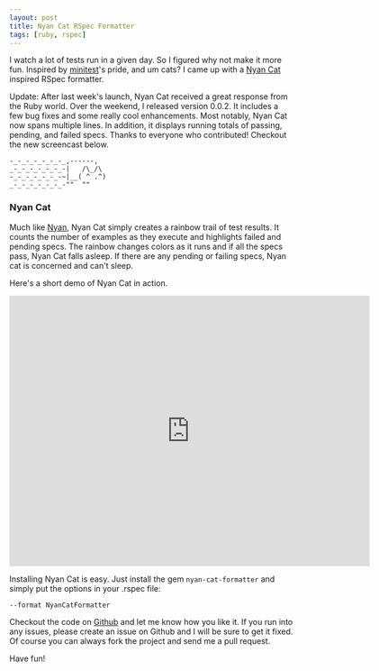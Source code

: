 ```yaml
---
layout: post
title: Nyan Cat RSpec Formatter
tags: [ruby, rspec]
---
```


I watch a lot of tests run in a given day. So I figured why not make it more
fun. Inspired by [minitest](https://github.com/seattlerb/minitest)'s pride, and um
cats? I came up with a [Nyan Cat](http://www.youtube.com/watch?v=QH2-TGUlwu4)
inspired RSpec formatter.

Update: After last week's launch, Nyan Cat received a great response from the
Ruby world. Over the weekend, I released version 0.0.2.  It includes a few bug
fixes and some really cool enhancements. Most notably, Nyan Cat now spans
multiple lines. In addition, it displays running totals of passing, pending,
and failed specs. Thanks to everyone who contributed! Checkout the new
screencast below.

```
-_-_-_-_-_-_-_,------,
_-_-_-_-_-_-_-|   /\_/\
-_-_-_-_-_-_-~|__( ^ .^)
_-_-_-_-_-_-_-""  ""
```

### Nyan Cat

Much like [Nyan](https://github.com/kapoq/nyan), Nyan Cat simply creates a rainbow
trail of test results. It counts the number of examples as they execute and
highlights failed and pending specs. The rainbow changes colors as it runs and
if all the specs pass, Nyan Cat falls asleep.  If there are any pending or
failing specs, Nyan cat is concerned and can't sleep.

Here's a short demo of Nyan Cat in action.

<center>
  <iframe
src="http://player.vimeo.com/video/32424001?title=0&amp;byline=0&amp;portrait=0"
width="640" height="480" frameborder="0" webkitAllowFullScreen
mozallowfullscreen allowFullScreen></iframe>
</center>

Installing Nyan Cat is easy. Just install the gem `nyan-cat-formatter` and simply put the options in your .rspec file:

```
--format NyanCatFormatter
```

Checkout the code on [Github](https://github.com/mattsears/nyan-cat-formatter)
and let me know how you like it.  If you run into any issues, please create an
issue on Github and I will be sure to get it fixed. Of course you can always
fork the project and send me a pull request.

Have fun!

